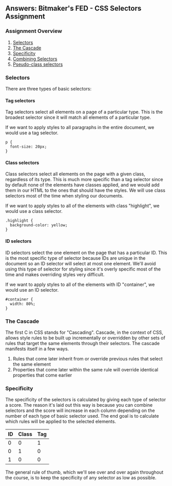## Answers: Bitmaker's FED - CSS Selectors Assignment

### Assignment Overview

1. [Selectors](#selectors)
2. [The Cascade](#the-cascade)
3. [Specificity](#specificity)
4. [Combining Selectors](#combining-selectors)
5. [Pseudo-class selectors](#pseudo-class-selectors)


### Selectors

There are three types of basic selectors:


#### Tag selectors

Tag selectors select all elements on a page of a particular type. This is the broadest selector since it will match all elements of a particular type.

If we want to apply styles to all paragraphs in the entire document, we would use a tag selector.

```
p {
  font-size: 20px;
}
```


#### Class selectors

Class selectors select all elements on the page with a given class, regardless of its type. This is much more specific than a tag selector since by default none of the elements have classes applied, and we would add them in our HTML to the ones that should have the styles. We will use class selectors most of the time when styling our documents.

If we want to apply styles to all of the elements with class "highlight", we would use a class selector.

```
.highlight {
  background-color: yellow;
}
```


#### ID selectors

ID selectors select the one element on the page that has a particular ID. This is the most specific type of selector because IDs are unique in the document so an ID selector will select at most one element. We'll avoid using this type of selector for styling since it's overly specific most of the time and makes overriding styles very difficult.

If we want to apply styles to all of the elements with ID "container", we would use an ID selector.

```
#container {
  width: 80%;
}
```


### The Cascade

The first C in CSS stands for "Cascading". Cascade, in the context of CSS, allows style rules to be built up incrementally or overridden by other sets of rules that target the same elements through their selectors. The cascade manifests itself in a few ways.

1. Rules that come later inherit from or override previous rules that select the same element
2. Properties that come later within the same rule will override identical properties that come earlier


### Specificity

The specificity of the selectors is calculated by giving each type of selector a score. The reason it's laid out this way is because you can combine selectors and the score will increase in each column depending on the number of each type of basic selector used. The end goal is to calculate which rules will be applied to the selected elements.

  ID  |  Class  |  Tag
------|---------|-----
  0   |    0    |   1
  0   |    1    |   0
  1   |    0    |   0

The general rule of thumb, which we'll see over and over again throughout the course, is to keep the specificity of any selector as low as possible.


